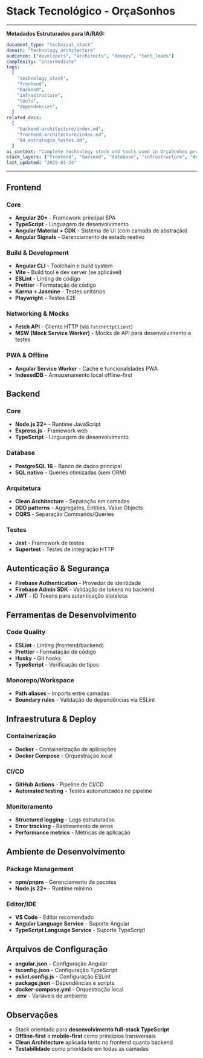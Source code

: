 # Stack Tecnológico - OrçaSonhos

---

**Metadados Estruturados para IA/RAG:**

```yaml
document_type: "technical_stack"
domain: "technology_architecture"
audience: ["developers", "architects", "devops", "tech_leads"]
complexity: "intermediate"
tags:
  [
    "technology_stack",
    "frontend",
    "backend",
    "infrastructure",
    "tools",
    "dependencies",
  ]
related_docs:
  [
    "backend-architecture/index.md",
    "frontend-architecture/index.md",
    "04_estrategia_testes.md",
  ]
ai_context: "Complete technology stack and tools used in OrçaSonhos project"
stack_layers: ["frontend", "backend", "database", "infrastructure", "devops"]
last_updated: "2025-01-24"
```

---

## Frontend

### Core

- **Angular 20+** - Framework principal SPA
- **TypeScript** - Linguagem de desenvolvimento
- **Angular Material + CDK** - Sistema de UI (com camada de abstração)
- **Angular Signals** - Gerenciamento de estado reativo

### Build & Development

- **Angular CLI** - Toolchain e build system
- **Vite** - Build tool e dev server (se aplicável)
- **ESLint** - Linting de código
- **Prettier** - Formatação de código
- **Karma + Jasmine** - Testes unitários
- **Playwright** - Testes E2E

### Networking & Mocks

- **Fetch API** - Cliente HTTP (via `FetchHttpClient`)
- **MSW (Mock Service Worker)** - Mocks de API para desenvolvimento e testes

### PWA & Offline

- **Angular Service Worker** - Cache e funcionalidades PWA
- **IndexedDB** - Armazenamento local offline-first

## Backend

### Core

- **Node.js 22+** - Runtime JavaScript
- **Express.js** - Framework web
- **TypeScript** - Linguagem de desenvolvimento

### Database

- **PostgreSQL 16** - Banco de dados principal
- **SQL nativo** - Queries otimizadas (sem ORM)

### Arquitetura

- **Clean Architecture** - Separação em camadas
- **DDD patterns** - Aggregates, Entities, Value Objects
- **CQRS** - Separação Commands/Queries

### Testes

- **Jest** - Framework de testes
- **Supertest** - Testes de integração HTTP

## Autenticação & Segurança

- **Firebase Authentication** - Provedor de identidade
- **Firebase Admin SDK** - Validação de tokens no backend
- **JWT** - ID Tokens para autenticação stateless

## Ferramentas de Desenvolvimento

### Code Quality

- **ESLint** - Linting (frontend/backend)
- **Prettier** - Formatação de código
- **Husky** - Git hooks
- **TypeScript** - Verificação de tipos

### Monorepo/Workspace

- **Path aliases** - Imports entre camadas
- **Boundary rules** - Validação de dependências via ESLint

## Infraestrutura & Deploy

### Containerização

- **Docker** - Containerização de aplicações
- **Docker Compose** - Orquestração local

### CI/CD

- **GitHub Actions** - Pipeline de CI/CD
- **Automated testing** - Testes automatizados no pipeline

### Monitoramento

- **Structured logging** - Logs estruturados
- **Error tracking** - Rastreamento de erros
- **Performance metrics** - Métricas de aplicação

## Ambiente de Desenvolvimento

### Package Management

- **npm/pnpm** - Gerenciamento de pacotes
- **Node.js 22+** - Runtime mínimo

### Editor/IDE

- **VS Code** - Editor recomendado
- **Angular Language Service** - Suporte Angular
- **TypeScript Language Service** - Suporte TypeScript

## Arquivos de Configuração

- **angular.json** - Configuração Angular
- **tsconfig.json** - Configuração TypeScript
- **eslint.config.js** - Configuração ESLint
- **package.json** - Dependências e scripts
- **docker-compose.yml** - Orquestração local
- **.env** - Variáveis de ambiente

## Observações

- Stack orientado para **desenvolvimento full-stack TypeScript**
- **Offline-first** e **mobile-first** como princípios transversais
- **Clean Architecture** aplicada tanto no frontend quanto backend
- **Testabilidade** como prioridade em todas as camadas
